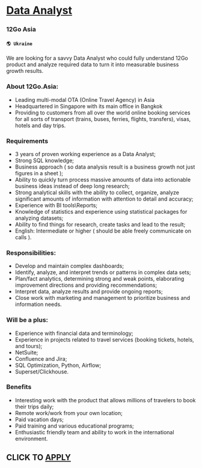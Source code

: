 # [Data Analyst](https://www.remotewlb.com/apply/data-analyst-80675)  
### 12Go Asia  
#### `🌎 Ukraine`  

We are looking for a savvy Data Analyst who could fully understand 12Go product and analyze required data to turn it into measurable business growth results.

### About 12Go.Asia:

  * Leading multi-modal OTA (Online Travel Agency) in Asia
  * Headquartered in Singapore with its main office in Bangkok
  * Providing to customers from all over the world online booking services for all sorts of transport (trains, buses, ferries, flights, transfers), visas, hotels and day trips.

### Requirements

  * 3 years of proven working experience as a Data Analyst;
  * Strong SQL knowledge;
  * Business approach ( so data analysis result is a business growth not just figures in a sheet );
  * Ability to quickly turn process massive amounts of data into actionable business ideas instead of deep long research;
  * Strong analytical skills with the ability to collect, organize, analyze significant amounts of information with attention to detail and accuracy;
  * Experience with BI tools\Reports;
  * Knowledge of statistics and experience using statistical packages for analyzing datasets;
  * Ability to find things for research, create tasks and lead to the result;
  * English: Intermediate or higher ( should be able freely communicate on calls ).

### Responsibilities:

  * Develop and maintain complex dashboards;
  * Identify, analyze, and interpret trends or patterns in complex data sets;
  * Plan/fact analytics, determining strong and weak points, elaborating improvement directions and providing recommendations;
  * Interpret data, analyze results and provide ongoing reports;
  * Close work with marketing and management to prioritize business and information needs.

### Will be a plus:

  * Experience with financial data and terminology;
  * Experience in projects related to travel services (booking tickets, hotels, and tours);
  * NetSuite;
  * Confluence and Jira;
  * SQL Optimization, Python, Airflow;
  * Superset/Clickhouse.

### Benefits

  * Interesting work with the product that allows millions of travelers to book their trips daily;
  * Remote work/work from your own location;
  * Paid vacation days;
  * Paid training and various educational programs;
  * Enthusiastic friendly team and ability to work in the international environment.

  
## CLICK TO [APPLY](https://www.remotewlb.com/apply/data-analyst-80675)

